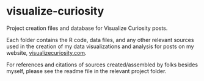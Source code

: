 # visualize-curiosity
Project creation files and database for Visualize Curiosity posts.

Each folder contains the R code, data files, and any other relevant sources used in the creation of my data visualizations and analysis for posts on my website, [visualizecuriosity.com](visualizecuriosity.com).

For references and citations of sources created/assembled by folks besides myself, please see the readme file in the relevant project folder.
